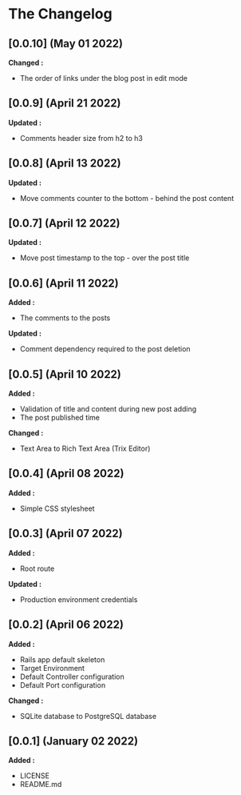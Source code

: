 # The Changelog

## [0.0.10] (May 01 2022)

**Changed :**

- The order of links under the blog post in edit mode

## [0.0.9] (April 21 2022)

**Updated :**

- Comments header size from h2 to h3

## [0.0.8] (April 13 2022)

**Updated :**

- Move comments counter to the bottom - behind the post content

## [0.0.7] (April 12 2022)

**Updated :**

- Move post timestamp to the top - over the post title

## [0.0.6] (April 11 2022)

**Added :**

- The comments to the posts

**Updated :**

- Comment dependency required to the post deletion

## [0.0.5] (April 10 2022)

**Added :**

- Validation of title and content during new post adding
- The post published time

**Changed :**

- Text Area to Rich Text Area (Trix Editor)

## [0.0.4] (April 08 2022)

**Added :**

- Simple CSS stylesheet

## [0.0.3] (April 07 2022)

**Added :**

- Root route

**Updated :**

- Production environment credentials

## [0.0.2] (April 06 2022)

**Added :**

- Rails app default skeleton
- Target Environment
- Default Controller configuration
- Default Port configuration

**Changed :**

- SQLite database to PostgreSQL database

## [0.0.1] (January 02 2022)

**Added :**

- LICENSE
- README.md

